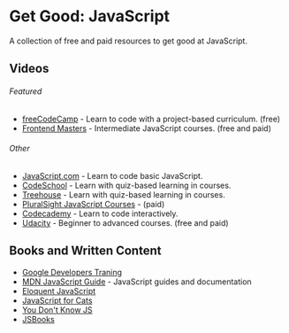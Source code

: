 # Get Good: JavaScript
A collection of free and paid resources to get good at JavaScript.

## Videos

###### Featured
- [freeCodeCamp](https://www.freecodecamp.org/) - Learn to code with a project-based curriculum. (free)
- [Frontend Masters](https://www.frontendmasters.com/) - Intermediate JavaScript courses. (free and paid)

###### Other
- [JavaScript.com](https://www.javascript.com/) - Learn to code basic JavaScript.
- [CodeSchool](https://www.codeschool.com) - Learn with quiz-based learning in courses.
- [Treehouse](https://www.teamtreehouse.com) - Learn with quiz-based learning in courses.
- [PluralSight JavaScript Courses](https://www.pluralsight.com/browse/software-development/javascript) - (paid)
- [Codecademy](https://www.codecademy.com/learn/javascript) - Learn to code interactively. 
- [Udacity](https://www.udacity.com/course/intro-to-javascript--ud803) - Beginner to advanced courses. (free and paid)

## Books and Written Content
- [Google Developers Traning](https://developers.google.com/training/web/)
- [MDN JavaScript Guide](https://developer.mozilla.org/en-US/docs/Web/JavaScript/Guide) - JavaScript guides and documentation
- [Eloquent JavaScript](http://eloquentjavascript.net/)
- [JavaScript for Cats](http://jsforcats.com/)
- [You Don't Know JS](https://github.com/getify/You-Dont-Know-JS)
- [JSBooks](http://jsbooks.revolunet.com/)
